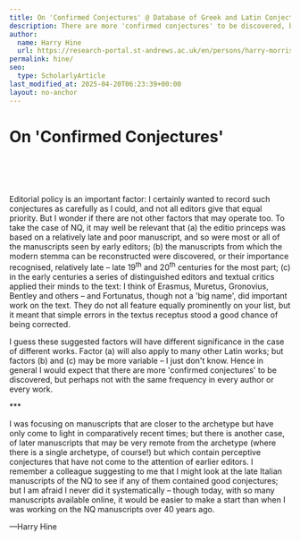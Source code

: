 ```yaml
---
title: On 'Confirmed Conjectures' @ Database of Greek and Latin Conjectural Emendations Attested in MSS
description: There are more 'confirmed conjectures' to be discovered, but perhaps not with the same frequency in every author or every work.
author:
  name: Harry Hine
  url: https://research-portal.st-andrews.ac.uk/en/persons/harry-morrison-hine
permalink: hine/
seo:
  type: ScholarlyArticle
last_modified_at: 2025-04-20T06:23:39+00:00
layout: no-anchor
---
```

# On 'Confirmed Conjectures'

&nbsp;  
&nbsp;  
&nbsp;  
&nbsp;  
Editorial policy is an important factor: I certainly wanted to record such conjectures as carefully as I could, and not all editors give that equal priority. But I wonder if there are not other factors that may operate too. To take the case of NQ, it may well be relevant that (a) the editio princeps was based on a relatively late and poor manuscript, and so were most or all of the manuscripts seen by early editors; (b) the manuscripts from which the modern stemma can be reconstructed were discovered, or their importance recognised, relatively late – late 19<sup>th</sup> and 20<sup>th</sup> centuries for the most part; (c) in the early centuries a series of distinguished editors and textual critics applied their minds to the text: I think of Erasmus, Muretus, Gronovius, Bentley and others – and Fortunatus, though not a 'big name', did important work on the text. They do not all feature equally prominently on your list, but it meant that simple errors in the textus receptus stood a good chance of being corrected. 

I guess these suggested factors will have different significance in the case of different works. Factor (a) will also apply to many other Latin works; but factors (b) and (c) may be more variable – I just don't know.  Hence in general I would expect that there are more 'confirmed conjectures' to be discovered, but perhaps not with the same frequency in every author or every work. 

\***

I was focusing on manuscripts that are closer to the archetype but have only come to light in comparatively recent times; but there is another case, of later manuscripts that may be very remote from the archetype (where there is a single archetype, of course!) but which contain perceptive conjectures that have not come to the attention of earlier editors. I remember a colleague suggesting to me that I might look at the late Italian manuscripts of the NQ to see if any of them contained good conjectures; but I am afraid I never did it systematically – though today, with so many manuscripts available online, it would be easier to make a start than when I was working on the NQ manuscripts over 40 years ago.
<p class="text-right">—Harry Hine</p>
